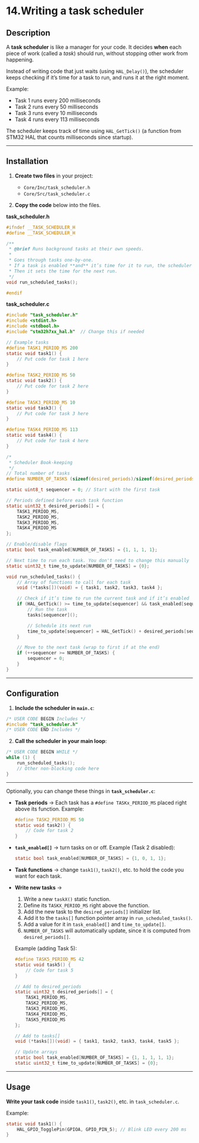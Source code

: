 # 14.Writing a task scheduler

## Description

A **task scheduler** is like a manager for your code.
It decides **when** each piece of work (called a *task*) should run, without stopping other work from happening.

Instead of writing code that just waits (using `HAL_Delay()`), the scheduler keeps checking if it’s time for a task to run, and runs it at the right moment.

Example:

* Task 1 runs every 200 milliseconds
* Task 2 runs every 50 milliseconds
* Task 3 runs every 10 milliseconds
* Task 4 runs every 113 milliseconds

The scheduler keeps track of time using `HAL_GetTick()` (a function from STM32 HAL that counts milliseconds since startup).

---

## Installation

1. **Create two files** in your project:

   * `Core/Inc/task_scheduler.h`
   * `Core/Src/task_scheduler.c`

2. **Copy the code** below into the files.

**task\_scheduler.h**

```c
#ifndef __TASK_SCHEDULER_H
#define __TASK_SCHEDULER_H

/**
 * @brief Runs background tasks at their own speeds.
 * 
 * Goes through tasks one-by-one.  
 * If a task is enabled **and** it’s time for it to run, the scheduler will call it.  
 * Then it sets the time for the next run.
 */
void run_scheduled_tasks();

#endif
```

**task\_scheduler.c**

```c
#include "task_scheduler.h"
#include <stdint.h>
#include <stdbool.h>
#include "stm32h7xx_hal.h"  // Change this if needed

// Example tasks
#define TASK1_PERIOD_MS 200
static void task1() {
    // Put code for task 1 here
}

#define TASK2_PERIOD_MS 50
static void task2() {
    // Put code for task 2 here
}

#define TASK3_PERIOD_MS 10
static void task3() {
    // Put code for task 3 here
}

#define TASK4_PERIOD_MS 113
static void task4() {
    // Put code for task 4 here
}

/*
 * Scheduler Book-keeping
 */
// Total number of tasks
#define NUMBER_OF_TASKS (sizeof(desired_periods)/sizeof(desired_periods[0]))

static uint8_t sequencer = 0; // Start with the first task

// Periods defined before each task function
static uint32_t desired_periods[] = {
    TASK1_PERIOD_MS,
    TASK2_PERIOD_MS,
    TASK3_PERIOD_MS,
    TASK4_PERIOD_MS
};

// Enable/disable flags
static bool task_enabled[NUMBER_OF_TASKS] = {1, 1, 1, 1};

// Next time to run each task. You don't need to change this manually
static uint32_t time_to_update[NUMBER_OF_TASKS] = {0};

void run_scheduled_tasks() {
    // Array of functions to call for each task
    void (*tasks[])(void) = { task1, task2, task3, task4 };

    // Check if it’s time to run the current task and if it’s enabled
    if (HAL_GetTick() >= time_to_update[sequencer] && task_enabled[sequencer]) {
        // Run the task
        tasks[sequencer]();

        // Schedule its next run
        time_to_update[sequencer] = HAL_GetTick() + desired_periods[sequencer];
    }

    // Move to the next task (wrap to first if at the end)
    if (++sequencer >= NUMBER_OF_TASKS) {
        sequencer = 0;
    }
}
```

---

## Configuration

1. **Include the scheduler in `main.c`**:

```c
/* USER CODE BEGIN Includes */
#include "task_scheduler.h"
/* USER CODE END Includes */
```

2. **Call the scheduler in your main loop**:

```c
/* USER CODE BEGIN WHILE */
while (1) {
    run_scheduled_tasks();
    // Other non-blocking code here
}
```

---

Optionally, you can change these things in **`task_scheduler.c`**:

* **Task periods** → Each task has a `#define TASKx_PERIOD_MS` placed right above its function.
  Example:

  ```c
  #define TASK2_PERIOD_MS 50
  static void task2() {
      // Code for task 2
  }
  ```

* **`task_enabled[]`** → turn tasks on or off.
  Example (Task 2 disabled):

  ```c
  static bool task_enabled[NUMBER_OF_TASKS] = {1, 0, 1, 1};
  ```

* **Task functions** → change `task1()`, `task2()`, etc. to hold the code you want for each task.

* **Write new tasks** →

  1. Write a new `taskX()` static function.
  2. Define its `TASKX_PERIOD_MS` right above the function.
  3. Add the new task to the `desired_periods[]` initializer list.
  4. Add it to the `tasks[]` function pointer array in `run_scheduled_tasks()`.
  5. Add a value for it in `task_enabled[]` and `time_to_update[]`.
  6. `NUMBER_OF_TASKS` will automatically update, since it is computed from `desired_periods[]`.

  Example (adding Task 5):

  ```c
  #define TASK5_PERIOD_MS 42
  static void task5() {
      // Code for task 5
  }

  // Add to desired_periods
  static uint32_t desired_periods[] = {
      TASK1_PERIOD_MS,
      TASK2_PERIOD_MS,
      TASK3_PERIOD_MS,
      TASK4_PERIOD_MS,
      TASK5_PERIOD_MS
  };

  // Add to tasks[]
  void (*tasks[])(void) = { task1, task2, task3, task4, task5 };

  // Update arrays
  static bool task_enabled[NUMBER_OF_TASKS] = {1, 1, 1, 1, 1};
  static uint32_t time_to_update[NUMBER_OF_TASKS] = {0};
  ```

---

## Usage

**Write your task code** inside `task1()`, `task2()`, etc. in `task_scheduler.c`.

Example:

```c
static void task1() {
    HAL_GPIO_TogglePin(GPIOA, GPIO_PIN_5); // Blink LED every 200 ms
}
```